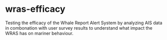 # wras-efficacy
Testing the efficacy of the Whale Report Alert System by analyzing AIS data in combonation with user survey results to understand what impact the WRAS has on mariner behaviour.
